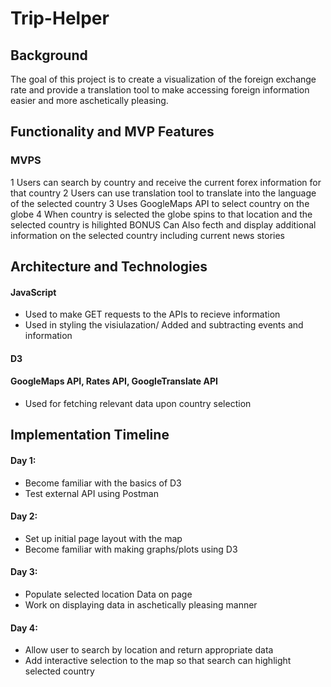 # Trip-Helper


## Background
The goal of this project is to create a visualization of the foreign exchange rate and provide a translation tool to make accessing foreign information easier and more aschetically pleasing.

## Functionality and MVP Features
### MVPS
1 Users can search by country and receive the current forex information for that country
2 Users can use translation tool to translate into the language of the selected country
3 Uses GoogleMaps API to select country on the globe
4 When country is selected the globe spins to that location and the selected country is hilighted
BONUS
Can Also fecth and display additional information on the selected country including current news stories
## Architecture and Technologies
#### JavaScript
* Used to make GET requests to the APIs to recieve information
* Used in styling the visiulazation/ Added and subtracting events and information
#### D3

#### GoogleMaps API, Rates API, GoogleTranslate API
* Used for fetching relevant data upon country selection

## Implementation Timeline
#### Day 1:
* Become familiar with the basics of D3
* Test external API using Postman
#### Day 2:
* Set up initial page layout with the map
* Become familiar with making graphs/plots using D3
#### Day 3:
* Populate selected location Data on page
* Work on displaying data in aschetically pleasing manner
#### Day 4:
* Allow user to search by location and return appropriate data
* Add interactive selection to the map so that search can highlight selected country
